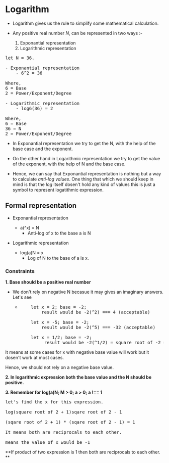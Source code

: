 # Logarithm

- Logarithm gives us the rule to simplify some mathematical calculation.

- Any positive real number _N_, can be represented in two ways :-
  1. Exponantial representation
  2. Logarithmic representation

<pre>
let N = 36. 

- Exponantial representation
    - 6^2 = 36

Where, 
6 = Base
2 = Power/Exponent/Degree

- Logarithmic representation
    - log6(36) = 2

Where,
6 = Base
36 = N
2 = Power/Exponent/Degree
</pre>

- In Exponantial representation we try to get the N, with the help of the base case and the exponent.
- On the other hand in Logarithmic representation we try to get the value of the exponent, with the help of N and the base case.

- Hence, we can say that Exponantial representation is nothing but a way to calculate _anti-log values_. One thing that which we should keep in mind is that the _log_ itself dosen't hold any kind of values this is just a symbol to represent logatithmic expression.

## Formal representation

- Exponantial representation

  - a(^x) = N
    - Anti-log of x to the base a is N

- Logarithmic representation
  - log(a)N = x
    - Log of N to the base of a is x.

### **Constraints**

**1. Base should be a positive real number**

- We don't rely on negative N becasue it may gives an imaginary answers. Let's see

  - <pre>
        let x = 2; base = -2; 
            result would be -2(^2) === 4 (acceptable)
    
        let x = -5; base = -2;
            result would be -2(^5) === -32 (acceptable)
    
        let x = 1/2; base = -2;
             result would be -2(^1/2) = square root of -2 ===> Imaginary value ===> 2i (not-acceptable)
    </pre>

It means at some cases for x with negative base value will work but it dosen't work at most cases.

Hence, we should not rely on a negative base value.

**2. In logarithmic expression both the base value and the N should be positive.**

**3. Remember for log(a)N; M > 0; a > 0; a !== 1**

<pre>
let's find the x for this expression. 

log(square root of 2 + 1)sqare root of 2 - 1

(sqare root of 2 + 1) * (sqare root of 2 - 1) = 1

It means both are reciprocals to each other. 

means the value of x would be -1 
</pre>

**If product of two expression is 1 then both are reciprocals to each other. **
